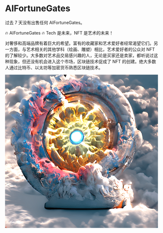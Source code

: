 # AIFortuneGates



过去 7 天没有出售任何 AIFortuneGates。

🔥 AIFortuneGates 🔥 Tech 是未来，NFT 是艺术的未来！

对奢侈和高端品牌有着巨大的希望。富有的收藏家和艺术爱好者经常渴望它们。另一方面，与艺术相关的其他学科（绘画、雕塑）相比，艺术爱好者的公众对 NFT 的了解较少。大多数对艺术品交易感兴趣的人，无论是买家还是卖家，都听说过这种现象，但还没有机会进入这个市场，区块链技术促成了 NFT 的创建。绝大多数人通过比特币、以太坊等加密货币熟悉区块链技术。

![unnamed](unnamed.png)
